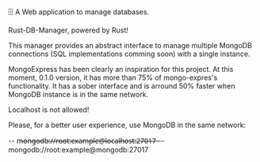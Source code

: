 🗄️ A Web application to manage databases.

Rust-DB-Manager, powered by Rust!

This manager provides an abstract interface to manage multiple MongoDB connections (SQL implementations comming soon) with a single instance.

MongoExpress has been clearly an inspiration for this project. At this moment, 0.1.0 version, it has more than 75% of mongo-expres's functionality.
It has a sober interface and is arround 50% faster when MongoDB instance is in the same network.

Localhost is not allowed!

Please, for a better user experience, use MongoDB in the same network:

-- m̶o̶n̶g̶o̶d̶b̶:̶/̶/̶r̶o̶o̶t̶:̶e̶x̶a̶m̶p̶l̶e̶@̶l̶o̶c̶a̶l̶h̶o̶s̶t̶:̶2̶7̶0̶1̶7̶
-- mongodb://root:example@mongodb:27017